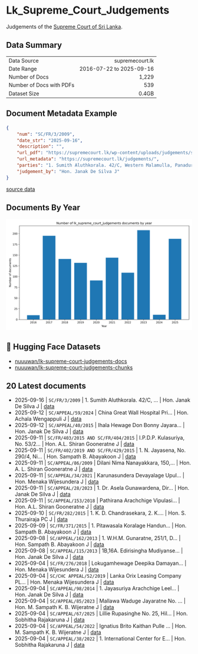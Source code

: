 # Lk_Supreme_Court_Judgements

Judgements of the [Supreme Court of Sri Lanka](https://supremecourt.lk/judgements/).

## Data Summary

|   |    |
| :-- | --: |
| Data Source | supremecourt.lk |
| Date Range | 2016-07-22 to 2025-09-16 |
| Number of Docs | 1,229 |
| Number of Docs with PDFs | 539 |
| Dataset Size | 0.4GB |

## Document Metadata Example

```json
{
    "num": "SC/FR/3/2009",
    "date_str": "2025-09-16",
    "description": "",
    "url_pdf": "https://supremecourt.lk/wp-content/uploads/judgements/sc_fr_3_2009.pdf",
    "url_metadata": "https://supremecourt.lk/judgements/",
    "parties": "1. Sumith Aluthkorala. 42/C, Western Malamulla, Panadura. PETITIONER Vs. 1. Western Province Provincial Road Development Authority, No. 50, Kithulwala Road, Colombo 08. And presently No. 59, Sebastian Hill, Colombo 12. 2. W. Jayasekara Former Chairman, Western Province Provincial Road Development Authority, Kithulwatta Road, Colombo 08. 2a. Rohan Kulasiri, Former Chairman, Western Province Provincial Road Development Authority, No. 50, Kithulwatta Road, Colombo 08. 2b. Upali Kodikara Chairman, No. 59, Sebastian Hill, Colombo 12 Kithulwatta Road, Colombo 08. 3. I.A.M. Jousie, Former Director, 3a. N. Bandula Prama Kumara, Director, 4. Lakshman Hettiarachchi Former Director, 4a. P.K.D. Thisera, Director, 5. Sepala Ruparatne, Former Director, 5a. J.E.L.T. Rathnayake, Former Director, 5b. T.M.W. Mudali, Director, 6. Silva Priyaratne, Former Director, 6a. I.J. Mirando Former Director, 6b. N.I. Senaratne, Director, 7. P. Sivapada Sundaram, Former Director, 7a. U.O. Janmuthupura, Former Director, 7b. T.G.W. Rajapaksha, Director, All of the Western Province Provincial Road Development Authority, No. 50, Kithulwatta Road, Colombo 08. 8. R.M.S. Bandaranayake, General Manager, Western Province Provincial Road Development Authority, No. 50, Kithulwatta Road, Colombo 08. 9. A. Ramanayake, Former Secretary, Provincial Ministry of Roadways and Co-operatives, Denzil Kobbekaduwa Mawatha, Battaramulla. 9a. Sunil Abayawardena, Former Secretary, Provincial Ministry of Roadways and Co-operatives, Denzil Kobbekaduwa Mawatha, Battaramulla. 9b. Champa N. Perera, Secretary, Provincial Ministry of Roadways and Co-operatives, Denzil Kobbekaduwa Mawatha, Battaramulla. 10. Lalith Wanigaratne Former Provincial Ministry of Roadways and Co-operatives, Denzil Kobbekaduwa Mawatha, Battaramulla. 10a. W.A. Nimal Lansa, Former Provincial Ministry of Road Development Housing and Constructions, Live Stock Development, Fisheries and Tourism, Denzil Kobbekaduwa Mawatha, Battaramulla. 11. Attorney General, Attorney General\u2019s Department, Colombo 12. RESPONDENTS\n\nView More",
    "judgement_by": "Hon. Janak De Silva J"
}
```

[source data](https://github.com/nuuuwan/lk_supreme_court_judgements/tree/data/data/lk_supreme_court_judgements/2020s/2025/2025-09-16-SC-FR-3-2009)

## Documents By Year

![Documents by year](images/docs_by_year.png)

## 🤗 Hugging Face Datasets

- [nuuuwan/lk-supreme-court-judgements-docs](https://huggingface.co/datasets/nuuuwan/lk-supreme-court-judgements-docs)
- [nuuuwan/lk-supreme-court-judgements-chunks](https://huggingface.co/datasets/nuuuwan/lk-supreme-court-judgements-chunks)

## 20 Latest documents

- 2025-09-16 | `SC/FR/3/2009` | 1. Sumith Aluthkorala. 42/C, ... | Hon. Janak De Silva J | [data](https://github.com/nuuuwan/lk_supreme_court_judgements/tree/data/data/lk_supreme_court_judgements/2020s/2025/2025-09-16-SC-FR-3-2009)
- 2025-09-12 | `SC/APPEAL/59/2024` | China Great Wall Hospital Pri... | Hon. Achala Wengappuli J | [data](https://github.com/nuuuwan/lk_supreme_court_judgements/tree/data/data/lk_supreme_court_judgements/2020s/2025/2025-09-12-SC-APPEAL-59-2024)
- 2025-09-12 | `SC/APPEAL/40/2015` | Ihala Hewage Don Bonny Jayara... | Hon. Janak De Silva J | [data](https://github.com/nuuuwan/lk_supreme_court_judgements/tree/data/data/lk_supreme_court_judgements/2020s/2025/2025-09-12-SC-APPEAL-40-2015)
- 2025-09-11 | `SC/FR/403/2015 AND SC/FR/404/2015` | I.P.D.P. Kulasuriya, No. 53/2... | Hon. A.L. Shiran Gooneratne J | [data](https://github.com/nuuuwan/lk_supreme_court_judgements/tree/data/data/lk_supreme_court_judgements/2020s/2025/2025-09-11-SC-FR-403-2015-AND-SC-F-6d6cc413)
- 2025-09-11 | `SC/FR/402/2019 AND SC/FR/429/2015` | 1. N. Jayasena, No. 290/4, Ni... | Hon. Sampath B. Abayakoon J | [data](https://github.com/nuuuwan/lk_supreme_court_judgements/tree/data/data/lk_supreme_court_judgements/2020s/2025/2025-09-11-SC-FR-402-2019-AND-SC-F-0b1269f2)
- 2025-09-11 | `SC/APPEAL/86/2009` | Dilani Nima Nanayakkara, 150,... | Hon. A. L. Shiran Gooneratne J | [data](https://github.com/nuuuwan/lk_supreme_court_judgements/tree/data/data/lk_supreme_court_judgements/2020s/2025/2025-09-11-SC-APPEAL-86-2009)
- 2025-09-11 | `SC/APPEAL/34/2021` | Karunasundera Devayalage Upul... | Hon. Menaka Wijesundera J | [data](https://github.com/nuuuwan/lk_supreme_court_judgements/tree/data/data/lk_supreme_court_judgements/2020s/2025/2025-09-11-SC-APPEAL-34-2021)
- 2025-09-11 | `SC/APPEAL/28/2023` | 1. Dr. Asela Gunawardena, Dir... | Hon. Janak De Silva J | [data](https://github.com/nuuuwan/lk_supreme_court_judgements/tree/data/data/lk_supreme_court_judgements/2020s/2025/2025-09-11-SC-APPEAL-28-2023)
- 2025-09-11 | `SC/APPEAL/153/2018` | Pathirana Arachchige Vipulasi... | Hon. A.L. Shiran Gooneratne J | [data](https://github.com/nuuuwan/lk_supreme_court_judgements/tree/data/data/lk_supreme_court_judgements/2020s/2025/2025-09-11-SC-APPEAL-153-2018)
- 2025-09-10 | `SC/FR/282/2015` | 1. K. D. Chandrasekara, 2. K.... | Hon. S. Thurairaja PC J | [data](https://github.com/nuuuwan/lk_supreme_court_judgements/tree/data/data/lk_supreme_court_judgements/2020s/2025/2025-09-10-SC-FR-282-2015)
- 2025-09-09 | `SC/FR/371/2015` | 1. Pitawasala Koralage Handun... | Hon. Sampath B. Abayakoon J | [data](https://github.com/nuuuwan/lk_supreme_court_judgements/tree/data/data/lk_supreme_court_judgements/2020s/2025/2025-09-09-SC-FR-371-2015)
- 2025-09-08 | `SC/APPEAL/162/2013` | 1. W.H.M. Gunaratne, 251/1, D... | Hon. Sampath B. Abayakoon J | [data](https://github.com/nuuuwan/lk_supreme_court_judgements/tree/data/data/lk_supreme_court_judgements/2020s/2025/2025-09-08-SC-APPEAL-162-2013)
- 2025-09-08 | `SC/APPEAL/115/2013` | 1B,16A. Edirisingha Mudiyanse... | Hon. Janak De Silva J | [data](https://github.com/nuuuwan/lk_supreme_court_judgements/tree/data/data/lk_supreme_court_judgements/2020s/2025/2025-09-08-SC-APPEAL-115-2013)
- 2025-09-04 | `SC/FR/276/2018` | Lokugamhewage Deepika Damayan... | Hon. Menaka Wijesundera J | [data](https://github.com/nuuuwan/lk_supreme_court_judgements/tree/data/data/lk_supreme_court_judgements/2020s/2025/2025-09-04-SC-FR-276-2018)
- 2025-09-04 | `SC/CHC APPEAL/52/2019` | Lanka Orix Leasing Company PL... | Hon. Menaka Wijesundera J | [data](https://github.com/nuuuwan/lk_supreme_court_judgements/tree/data/data/lk_supreme_court_judgements/2020s/2025/2025-09-04-SC-CHC-APPEAL-52-2019)
- 2025-09-04 | `SC/APPEAL/98/2014` | 1. Jayasuriya Arachchige Leel... | Hon. Janak De Silva J | [data](https://github.com/nuuuwan/lk_supreme_court_judgements/tree/data/data/lk_supreme_court_judgements/2020s/2025/2025-09-04-SC-APPEAL-98-2014)
- 2025-09-04 | `SC/APPEAL/85/2023` | Mallawa Waduge Jayaratne No. ... | Hon. M. Sampath K. B. Wijeratne J | [data](https://github.com/nuuuwan/lk_supreme_court_judgements/tree/data/data/lk_supreme_court_judgements/2020s/2025/2025-09-04-SC-APPEAL-85-2023)
- 2025-09-04 | `SC/APPEAL/67/2025` | Lillie Rupasinghe No. 25, Hil... | Hon. Sobhitha Rajakaruna J | [data](https://github.com/nuuuwan/lk_supreme_court_judgements/tree/data/data/lk_supreme_court_judgements/2020s/2025/2025-09-04-SC-APPEAL-67-2025)
- 2025-09-04 | `SC/APPEAL/54/2022` | Ignatius Brito Kaithan Pulle ... | Hon. M. Sampath K. B. Wijeratne J | [data](https://github.com/nuuuwan/lk_supreme_court_judgements/tree/data/data/lk_supreme_court_judgements/2020s/2025/2025-09-04-SC-APPEAL-54-2022)
- 2025-09-04 | `SC/APPEAL/38/2022` | 1. International Center for E... | Hon. Sobhitha Rajakaruna J | [data](https://github.com/nuuuwan/lk_supreme_court_judgements/tree/data/data/lk_supreme_court_judgements/2020s/2025/2025-09-04-SC-APPEAL-38-2022)
